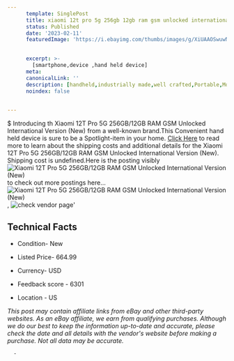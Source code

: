 ```yaml
---
      template: SinglePost
      title: xiaomi 12t pro 5g 256gb 12gb ram gsm unlocked international version new 
      status: Published
      date: '2023-02-11'
      featuredImage: 'https://i.ebayimg.com/thumbs/images/g/XiUAAOSwuwNjRGI4/s-l225.jpg'
       

      excerpt: >-
        [smartphone,device ,hand held device]
      meta:
      canonicalLink: ''
      description: [handheld,industrially made,well crafted,Portable,Mobile,Compact,Convenient,Lightweight,Maneuverable,Man-portable,Miniature,Carriable,Hand-held,Light,Holdable,Transportable,Mobile device,Pocket-sized,On-the-go,Wireless,Cordless,Compact size,Convenient size, smartphone,device ,hand held device]
      noindex: false
      

---
```

$
      Introducing th Xiaomi 12T Pro 5G 256GB/12GB RAM GSM Unlocked International Version (New) from a well-known brand.This Convenient hand held device is sure to be a Spotlight-item in your home. [Click Here](https://www.ebay.com/itm/325447697280?hash=item4bc631c380%3Ag%3AXiUAAOSwuwNjRGI4&amdata=enc%3AAQAHAAAA4DE0cyh%2F95v7lKCa8ilbJnOIq6%2FZRMkXcKK5mUMBFr8UFPVJ4quo%2FFSWtk4HDcfbX5LMG0PvxFvxG4jJpVA%2BfsKAKWN0VklLBR6foIRipfR0JLVOFUOqx3onx8GCccVwcUkEO4b9WugqVjVYTHZzB3%2Bx5Cpe9f24EdZjXGT9FtOIPn40N6yK1yN%2FdD4wYIAqMfO6nofac9pHi%2FvaVcSCKSBlsysi%2BucMfCCrctzOKvJz40fiW2frzPzLI6iYOPUrBa4O34GhdXwLrshXyg5adZlS5nWe4uYvVjl0BndQ6wlB&mkevt=1&mkcid=1&mkrid=711-53200-19255-0&campid=%253CePNCampaignId%253E&customid=%253CreferenceId%253E&toolid=10049) to read more to learn about the shipping costs and additional details for the Xiaomi 12T Pro 5G 256GB/12GB RAM GSM Unlocked International Version (New). Shipping cost is undefined.Here is the posting visibly ![Xiaomi 12T Pro 5G 256GB/12GB RAM GSM Unlocked International Version (New)](https://i.ebayimg.com/thumbs/images/g/XiUAAOSwuwNjRGI4/s-l225.jpg) to check out more postings here... ![Xiaomi 12T Pro 5G 256GB/12GB RAM GSM Unlocked International Version (New)](https://i.ebayimg.com/images/g/XiUAAOSwuwNjRGI4/s-l960.jpg), ![check vendor page]()'

      

 ## Technical Facts 



     
      

 - Condition- New 


      

 - Listed Price- 664.99 


      

 - Currency- USD 


      

 - Feedback score - 6301 


      

 - Location - US 


      
      

 *_This post may contain affiliate links from eBay and other third-party websites. As an eBay affiliate, we earn from qualifying purchases. Although we do our best to keep the information up-to-date and accurate, please check the date and all details with the vendor's website before making a purchase. Not all data may be accurate._*




      -
